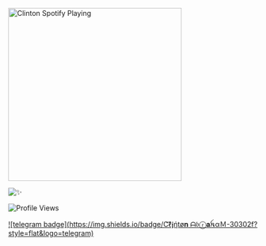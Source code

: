 [<img src="https://now-playing-codestackr.vercel.app/api/spotify-playing" alt="Clinton Spotify Playing" width="350" />](https://open.spotify.com/user/swyqyimdc12jajde4vpwd2x1b)


![✨](https://github-readme-stats.vercel.app/api?username=Clinton-Abraham&show=prs&count_private=true&show_icons=true&title_color=fff&icon_color=79ff97&text_color=9f9f9f&bg_color=151515)


![Profile Views](https://hits.seeyoufarm.com/api/count/incr/badge.svg?url=https://github.com/Clinton-Abraham/&title=Profile%20Views)

[![telegram badge](https://img.shields.io/badge/C͡ℓ𝖏ήtø𝐧 ᗩ𝔟ⓡ𝐚ꫝαＭ-30302f?style=flat&logo=telegram)](https://telegram.dog/Clinton_Abraham)

